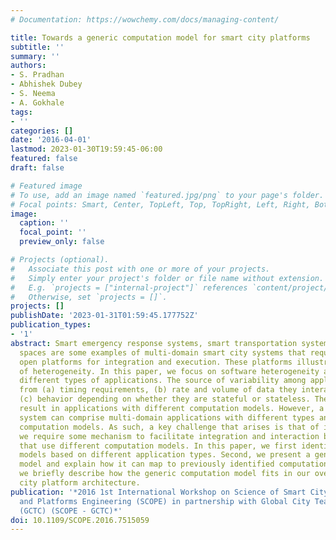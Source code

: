 ```yaml
---
# Documentation: https://wowchemy.com/docs/managing-content/

title: Towards a generic computation model for smart city platforms
subtitle: ''
summary: ''
authors:
- S. Pradhan
- Abhishek Dubey
- S. Neema
- A. Gokhale
tags:
- ''
categories: []
date: '2016-04-01'
lastmod: 2023-01-30T19:59:45-06:00
featured: false
draft: false

# Featured image
# To use, add an image named `featured.jpg/png` to your page's folder.
# Focal points: Smart, Center, TopLeft, Top, TopRight, Left, Right, BottomLeft, Bottom, BottomRight.
image:
  caption: ''
  focal_point: ''
  preview_only: false

# Projects (optional).
#   Associate this post with one or more of your projects.
#   Simply enter your project's folder or file name without extension.
#   E.g. `projects = ["internal-project"]` references `content/project/deep-learning/index.md`.
#   Otherwise, set `projects = []`.
projects: []
publishDate: '2023-01-31T01:59:45.177752Z'
publication_types:
- '1'
abstract: Smart emergency response systems, smart transportation systems, smart parking
  spaces are some examples of multi-domain smart city systems that require large-scale,
  open platforms for integration and execution. These platforms illustrate high degree
  of heterogeneity. In this paper, we focus on software heterogeneity arising from
  different types of applications. The source of variability among applications stems
  from (a) timing requirements, (b) rate and volume of data they interact with, and
  (c) behavior depending on whether they are stateful or stateless. These variations
  result in applications with different computation models. However, a smart city
  system can comprise multi-domain applications with different types and therefore
  computation models. As such, a key challenge that arises is that of integration;
  we require some mechanism to facilitate integration and interaction between applications
  that use different computation models. In this paper, we first identify computation
  models based on different application types. Second, we present a generic computation
  model and explain how it can map to previously identified computation models. Finally,
  we briefly describe how the generic computation model fits in our overall smart
  city platform architecture.
publication: '*2016 1st International Workshop on Science of Smart City Operations
  and Platforms Engineering (SCOPE) in partnership with Global City Teams Challenge
  (GCTC) (SCOPE - GCTC)*'
doi: 10.1109/SCOPE.2016.7515059
---
```

